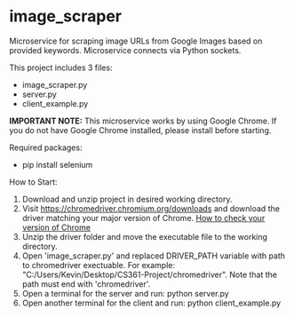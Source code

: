 # image_scraper

Microservice for scraping image URLs from Google Images based on provided keywords. Microservice connects via Python sockets.

This project includes 3 files:
- image_scraper.py
- server.py
- client_example.py

**IMPORTANT NOTE:** This microservice works by using Google Chrome. If you do not have Google Chrome installed, please install before starting.

Required packages:
- pip install selenium

How to Start:
1. Download and unzip project in desired working directory.
2. Visit https://chromedriver.chromium.org/downloads and download the driver matching your major version of Chrome. [How to check your version of Chrome](https://www.google.com/chrome/update/)
3. Unzip the driver folder and move the executable file to the working directory.
4. Open 'image_scraper.py' and replaced DRIVER_PATH variable with path to chromedriver exectuable. For example: "C:/Users/Kevin/Desktop/CS361-Project/chromedriver". Note that the path must end with 'chromedriver'.
5. Open a terminal for the server and run: python server.py
6. Open another terminal for the client and run: python client_example.py
